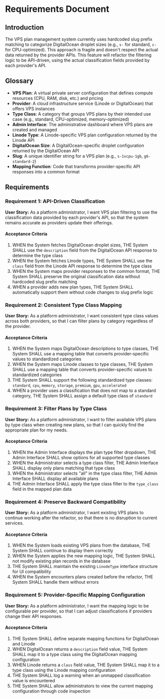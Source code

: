 # Requirements Document

## Introduction

The VPS plan management system currently uses hardcoded slug prefix matching to categorize DigitalOcean droplet sizes (e.g., `s-` for standard, `c-` for CPU-optimized). This approach is fragile and doesn't respect the actual data returned by the provider APIs. This feature will refactor the filtering logic to be API-driven, using the actual classification fields provided by each provider's API.

## Glossary

- **VPS Plan**: A virtual private server configuration that defines compute resources (CPU, RAM, disk, etc.) and pricing
- **Provider**: A cloud infrastructure service (Linode or DigitalOcean) that offers VPS instances
- **Type Class**: A category that groups VPS plans by their intended use case (e.g., standard, CPU-optimized, memory-optimized)
- **Admin Interface**: The administrative dashboard where VPS plans are created and managed
- **Linode Type**: A Linode-specific VPS plan configuration returned by the Linode API
- **DigitalOcean Size**: A DigitalOcean-specific droplet configuration returned by the DigitalOcean API
- **Slug**: A unique identifier string for a VPS plan (e.g., `s-1vcpu-1gb`, `g6-standard-2`)
- **Mapping Function**: Code that transforms provider-specific API responses into a common format

## Requirements

### Requirement 1: API-Driven Classification

**User Story:** As a platform administrator, I want VPS plan filtering to use the classification data provided by each provider's API, so that the system remains accurate as providers update their offerings.

#### Acceptance Criteria

1. WHEN the System fetches DigitalOcean droplet sizes, THE System SHALL use the `description` field from the DigitalOcean API response to determine the type class
2. WHEN the System fetches Linode types, THE System SHALL use the `class` field from the Linode API response to determine the type class
3. WHEN the System maps provider responses to the common format, THE System SHALL preserve the original classification data without hardcoded slug prefix matching
4. WHEN a provider adds new plan types, THE System SHALL automatically support them without code changes to slug prefix logic

### Requirement 2: Consistent Type Class Mapping

**User Story:** As a platform administrator, I want consistent type class values across both providers, so that I can filter plans by category regardless of the provider.

#### Acceptance Criteria

1. WHEN the System maps DigitalOcean descriptions to type classes, THE System SHALL use a mapping table that converts provider-specific values to standardized categories
2. WHEN the System maps Linode classes to type classes, THE System SHALL use a mapping table that converts provider-specific values to standardized categories
3. THE System SHALL support the following standardized type classes: `standard`, `cpu`, `memory`, `storage`, `premium`, `gpu`, `accelerated`
4. WHEN a provider uses a classification that does not map to a standard category, THE System SHALL assign a default type class of `standard`

### Requirement 3: Filter Plans by Type Class

**User Story:** As a platform administrator, I want to filter available VPS plans by type class when creating new plans, so that I can quickly find the appropriate plan for my needs.

#### Acceptance Criteria

1. WHEN the Admin Interface displays the plan type filter dropdown, THE Admin Interface SHALL show options for all supported type classes
2. WHEN the Administrator selects a type class filter, THE Admin Interface SHALL display only plans matching that type class
3. WHEN the Administrator selects "all" in the type class filter, THE Admin Interface SHALL display all available plans
4. THE Admin Interface SHALL apply the type class filter to the `type_class` field in the mapped plan data

### Requirement 4: Preserve Backward Compatibility

**User Story:** As a platform administrator, I want existing VPS plans to continue working after the refactor, so that there is no disruption to current services.

#### Acceptance Criteria

1. WHEN the System loads existing VPS plans from the database, THE System SHALL continue to display them correctly
2. WHEN the System applies the new mapping logic, THE System SHALL not modify existing plan records in the database
3. THE System SHALL maintain the existing `LinodeType` interface structure for UI compatibility
4. WHEN the System encounters plans created before the refactor, THE System SHALL handle them without errors

### Requirement 5: Provider-Specific Mapping Configuration

**User Story:** As a platform administrator, I want the mapping logic to be configurable per provider, so that I can adjust classifications if providers change their API responses.

#### Acceptance Criteria

1. THE System SHALL define separate mapping functions for DigitalOcean and Linode
2. WHEN DigitalOcean returns a `description` field value, THE System SHALL map it to a type class using the DigitalOcean mapping configuration
3. WHEN Linode returns a `class` field value, THE System SHALL map it to a type class using the Linode mapping configuration
4. THE System SHALL log a warning when an unmapped classification value is encountered
5. THE System SHALL allow administrators to view the current mapping configuration through code inspection
